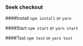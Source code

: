 ### Seek checkout


####Install
```npm install``` or ```yarn```

####Start
```npm start``` or ```yarn start```

####Test
```npm test``` or ```yarn test```